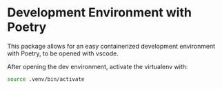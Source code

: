 # Development Environment with Poetry

This package allows for an easy containerized development environment with Poetry, to be opened with vscode.

After opening the dev environment, activate the virtualenv with:
```bash
source .venv/bin/activate
```